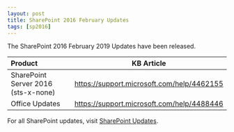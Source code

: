 ```yaml
---
layout: post
title: SharePoint 2016 February Updates
tags: [sp2016]
---
```


The SharePoint 2016 February 2019 Updates have been released.

|Product | KB Article |
|:--- |--- |
|SharePoint Server 2016 (sts-x-none) | <https://support.microsoft.com/help/4462155> |
|Office Updates | <https://support.microsoft.com/help/4488446> |

For all SharePoint updates, visit [SharePoint Updates](https://sharepointupdates.com).